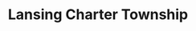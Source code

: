 ---
title: Lansing Charter Township
url: /lansing-charter-township/
latitude: 42.741
longitude: -84.639
---